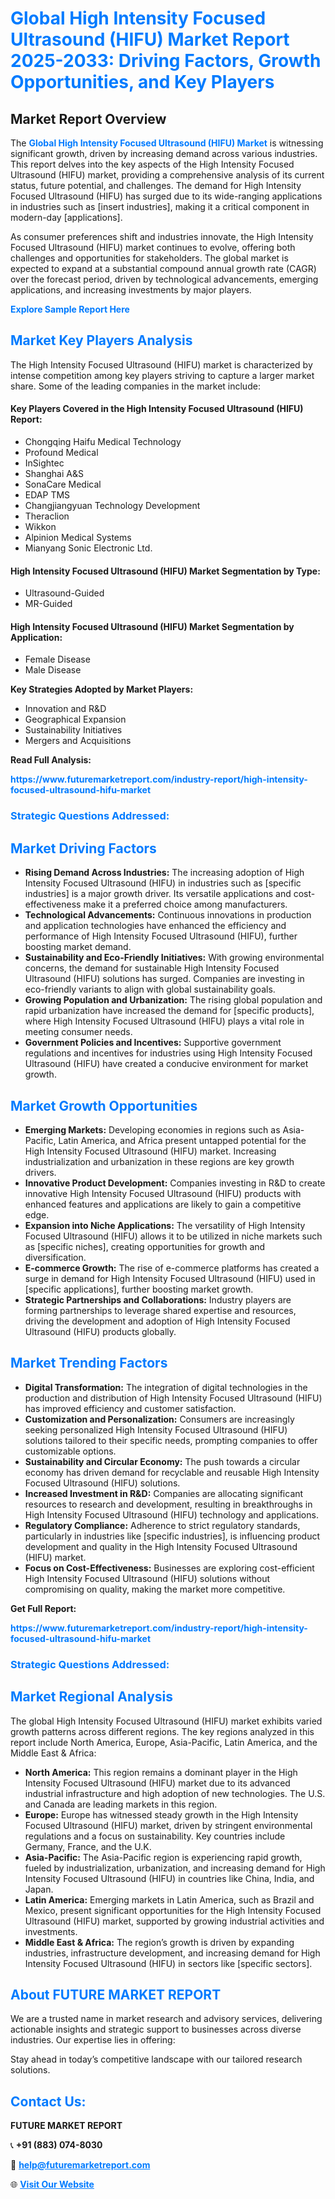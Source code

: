 <h1 style="color: #007BFF;">Global High Intensity Focused Ultrasound (HIFU) Market Report 2025-2033: Driving Factors, Growth Opportunities, and Key Players</h1>

<section id="overview">
<h2>Market Report Overview</h2>
<p>The <a href="https://www.futuremarketreport.com/industry-report/high-intensity-focused-ultrasound-hifu-market" style="color: #007BFF; text-decoration: none;"><strong>Global High Intensity Focused Ultrasound (HIFU) Market</strong></a> is witnessing significant growth, driven by increasing demand across various industries. This report delves into the key aspects of the High Intensity Focused Ultrasound (HIFU) market, providing a comprehensive analysis of its current status, future potential, and challenges. The demand for High Intensity Focused Ultrasound (HIFU) has surged due to its wide-ranging applications in industries such as [insert industries], making it a critical component in modern-day [applications].</p>
<p>As consumer preferences shift and industries innovate, the High Intensity Focused Ultrasound (HIFU) market continues to evolve, offering both challenges and opportunities for stakeholders. The global market is expected to expand at a substantial compound annual growth rate (CAGR) over the forecast period, driven by technological advancements, emerging applications, and increasing investments by major players.</p>
</section>

<section id="overview">
<p><a href="https://www.futuremarketreport.com/request-sample/reportId=53323" style="color: #007BFF; text-decoration: none;"><strong>Explore Sample Report Here</strong></a></p>
</section>

<section id="key-players">
<h2 style="color: #007BFF;">Market Key Players Analysis</h2>
<p>The High Intensity Focused Ultrasound (HIFU) market is characterized by intense competition among key players striving to capture a larger market share. Some of the leading companies in the market include:</p>
<h4>Key Players Covered in the High Intensity Focused Ultrasound (HIFU) Report:</h4>
<ul><li>Chongqing Haifu Medical Technology</li><li>Profound Medical</li><li>InSightec</li><li>Shanghai A&amp;S</li><li>SonaCare Medical</li><li>EDAP TMS</li><li>Changjiangyuan Technology Development</li><li>Theraclion</li><li>Wikkon</li><li>Alpinion Medical Systems</li><li>Mianyang Sonic Electronic Ltd.</li></ul>
<h4>High Intensity Focused Ultrasound (HIFU) Market Segmentation by Type:</h4>
<ul><li>Ultrasound-Guided</li><li>MR-Guided</li></ul>

<h4>High Intensity Focused Ultrasound (HIFU) Market Segmentation by Application:</h4>
<ul><li>Female Disease</li><li>Male Disease</li></ul>
<p><strong>Key Strategies Adopted by Market Players:</strong></p>
<ul>
<li>Innovation and R&D</li>
<li>Geographical Expansion</li>
<li>Sustainability Initiatives</li>
<li>Mergers and Acquisitions</li>
</ul>
</section>

<section>
<p><strong>Read Full Analysis: </strong></p><a href="https://www.futuremarketreport.com/industry-report/high-intensity-focused-ultrasound-hifu-market" style="color: #007BFF; text-decoration: none;"><strong>https://www.futuremarketreport.com/industry-report/high-intensity-focused-ultrasound-hifu-market</strong></a>
<h3 style="color: #007BFF;">Strategic Questions Addressed:</h3>
</section>

<section id="driving-factors">
<h2 style="color: #007BFF;">Market Driving Factors</h2>
<ul>
<li><strong>Rising Demand Across Industries:</strong> The increasing adoption of High Intensity Focused Ultrasound (HIFU) in industries such as [specific industries] is a major growth driver. Its versatile applications and cost-effectiveness make it a preferred choice among manufacturers.</li>
<li><strong>Technological Advancements:</strong> Continuous innovations in production and application technologies have enhanced the efficiency and performance of High Intensity Focused Ultrasound (HIFU), further boosting market demand.</li>
<li><strong>Sustainability and Eco-Friendly Initiatives:</strong> With growing environmental concerns, the demand for sustainable High Intensity Focused Ultrasound (HIFU) solutions has surged. Companies are investing in eco-friendly variants to align with global sustainability goals.</li>
<li><strong>Growing Population and Urbanization:</strong> The rising global population and rapid urbanization have increased the demand for [specific products], where High Intensity Focused Ultrasound (HIFU) plays a vital role in meeting consumer needs.</li>
<li><strong>Government Policies and Incentives:</strong> Supportive government regulations and incentives for industries using High Intensity Focused Ultrasound (HIFU) have created a conducive environment for market growth.</li>
</ul>
</section>

<section id="growth-opportunities">
<h2 style="color: #007BFF;">Market Growth Opportunities</h2>
<ul>
<li><strong>Emerging Markets:</strong> Developing economies in regions such as Asia-Pacific, Latin America, and Africa present untapped potential for the High Intensity Focused Ultrasound (HIFU) market. Increasing industrialization and urbanization in these regions are key growth drivers.</li>
<li><strong>Innovative Product Development:</strong> Companies investing in R&D to create innovative High Intensity Focused Ultrasound (HIFU) products with enhanced features and applications are likely to gain a competitive edge.</li>
<li><strong>Expansion into Niche Applications:</strong> The versatility of High Intensity Focused Ultrasound (HIFU) allows it to be utilized in niche markets such as [specific niches], creating opportunities for growth and diversification.</li>
<li><strong>E-commerce Growth:</strong> The rise of e-commerce platforms has created a surge in demand for High Intensity Focused Ultrasound (HIFU) used in [specific applications], further boosting market growth.</li>
<li><strong>Strategic Partnerships and Collaborations:</strong> Industry players are forming partnerships to leverage shared expertise and resources, driving the development and adoption of High Intensity Focused Ultrasound (HIFU) products globally.</li>
</ul>
</section>

<section id="trending-factors">
<h2 style="color: #007BFF;">Market Trending Factors</h2>
<ul>
<li><strong>Digital Transformation:</strong> The integration of digital technologies in the production and distribution of High Intensity Focused Ultrasound (HIFU) has improved efficiency and customer satisfaction.</li>
<li><strong>Customization and Personalization:</strong> Consumers are increasingly seeking personalized High Intensity Focused Ultrasound (HIFU) solutions tailored to their specific needs, prompting companies to offer customizable options.</li>
<li><strong>Sustainability and Circular Economy:</strong> The push towards a circular economy has driven demand for recyclable and reusable High Intensity Focused Ultrasound (HIFU) solutions.</li>
<li><strong>Increased Investment in R&D:</strong> Companies are allocating significant resources to research and development, resulting in breakthroughs in High Intensity Focused Ultrasound (HIFU) technology and applications.</li>
<li><strong>Regulatory Compliance:</strong> Adherence to strict regulatory standards, particularly in industries like [specific industries], is influencing product development and quality in the High Intensity Focused Ultrasound (HIFU) market.</li>
<li><strong>Focus on Cost-Effectiveness:</strong> Businesses are exploring cost-efficient High Intensity Focused Ultrasound (HIFU) solutions without compromising on quality, making the market more competitive.</li>
</ul>
</section>

<section>
<p><strong>Get Full Report: </strong></p><a href="https://www.futuremarketreport.com/industry-report/high-intensity-focused-ultrasound-hifu-market" style="color: #007BFF; text-decoration: none;"><strong>https://www.futuremarketreport.com/industry-report/high-intensity-focused-ultrasound-hifu-market</strong></a>
<h3 style="color: #007BFF;">Strategic Questions Addressed:</h3>
</section>


<section id="regional-analysis">
<h2 style="color: #007BFF;">Market Regional Analysis</h2>
<p>The global High Intensity Focused Ultrasound (HIFU) market exhibits varied growth patterns across different regions. The key regions analyzed in this report include North America, Europe, Asia-Pacific, Latin America, and the Middle East & Africa:</p>
<ul>
<li><strong>North America:</strong> This region remains a dominant player in the High Intensity Focused Ultrasound (HIFU) market due to its advanced industrial infrastructure and high adoption of new technologies. The U.S. and Canada are leading markets in this region.</li>
<li><strong>Europe:</strong> Europe has witnessed steady growth in the High Intensity Focused Ultrasound (HIFU) market, driven by stringent environmental regulations and a focus on sustainability. Key countries include Germany, France, and the U.K.</li>
<li><strong>Asia-Pacific:</strong> The Asia-Pacific region is experiencing rapid growth, fueled by industrialization, urbanization, and increasing demand for High Intensity Focused Ultrasound (HIFU) in countries like China, India, and Japan.</li>
<li><strong>Latin America:</strong> Emerging markets in Latin America, such as Brazil and Mexico, present significant opportunities for the High Intensity Focused Ultrasound (HIFU) market, supported by growing industrial activities and investments.</li>
<li><strong>Middle East & Africa:</strong> The region’s growth is driven by expanding industries, infrastructure development, and increasing demand for High Intensity Focused Ultrasound (HIFU) in sectors like [specific sectors].</li>
</ul>
</section>

<footer>
<h2 style="color: #007BFF;">About FUTURE MARKET REPORT</h2>
<p>We are a trusted name in market research and advisory services, delivering actionable insights and strategic support to businesses across diverse industries. Our expertise lies in offering:</p>

<p>Stay ahead in today’s competitive landscape with our tailored research solutions.</p>

<h2 style="color: #007BFF;">Contact Us:</h2>
<p><strong>FUTURE MARKET REPORT</strong></p>
<p>📞 <strong>+91 (883) 074-8030</strong></p>
<p>📧 <strong><a href="mailto:help@futuremarketreport.com" style="color: #007BFF;">help@futuremarketreport.com</a></strong></p>
<p>🌐 <strong><a href="https://www.futuremarketreport.com/" style="color: #007BFF;">Visit Our Website</a></strong></p>
</footer>